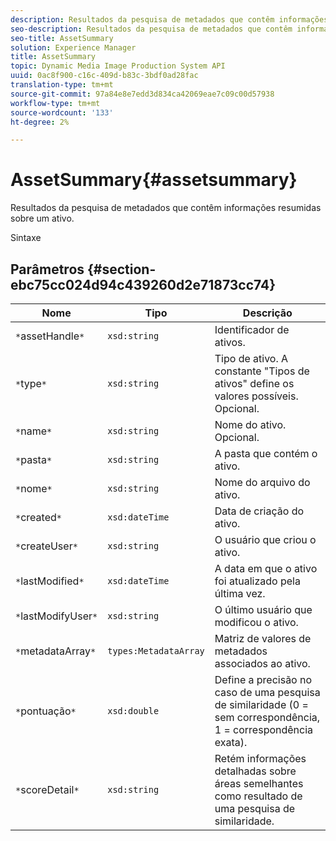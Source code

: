 ```yaml
---
description: Resultados da pesquisa de metadados que contêm informações resumidas sobre um ativo.
seo-description: Resultados da pesquisa de metadados que contêm informações resumidas sobre um ativo.
seo-title: AssetSummary
solution: Experience Manager
title: AssetSummary
topic: Dynamic Media Image Production System API
uuid: 0ac8f900-c16c-409d-b83c-3bdf0ad28fac
translation-type: tm+mt
source-git-commit: 97a84e8e7edd3d834ca42069eae7c09c00d57938
workflow-type: tm+mt
source-wordcount: '133'
ht-degree: 2%

---
```



# AssetSummary{#assetsummary}

Resultados da pesquisa de metadados que contêm informações resumidas sobre um ativo.

Sintaxe

## Parâmetros {#section-ebc75cc024d94c439260d2e71873cc74}

| Nome | Tipo | Descrição |
|---|---|---|
| `*`assetHandle`*` | `xsd:string` | Identificador de ativos. |
| `*`type`*` | `xsd:string` | Tipo de ativo. A constante &quot;Tipos de ativos&quot; define os valores possíveis. Opcional. |
| `*`name`*` | `xsd:string` | Nome do ativo. Opcional. |
| `*`pasta`*` | `xsd:string` | A pasta que contém o ativo. |
| `*`nome`*` | `xsd:string` | Nome do arquivo do ativo. |
| `*`created`*` | `xsd:dateTime` | Data de criação do ativo. |
| `*`createUser`*` | `xsd:string` | O usuário que criou o ativo. |
| `*`lastModified`*` | `xsd:dateTime` | A data em que o ativo foi atualizado pela última vez. |
| `*`lastModifyUser`*` | `xsd:string` | O último usuário que modificou o ativo. |
| `*`metadataArray`*` | `types:MetadataArray` | Matriz de valores de metadados associados ao ativo. |
| `*`pontuação`*` | `xsd:double` | Define a precisão no caso de uma pesquisa de similaridade (0 = sem correspondência, 1 = correspondência exata). |
| `*`scoreDetail`*` | `xsd:string` | Retém informações detalhadas sobre áreas semelhantes como resultado de uma pesquisa de similaridade. |

